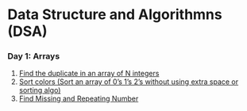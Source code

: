 # Data Structure and Algorithmns (DSA)
### Day 1: Arrays
1. [Find the duplicate in an array of N integers](https://github.com/Rani-dha/DSA/tree/master/1%20Arrays/Day%201/1%20Find%20the%20Duplicate%20number)
2. [Sort colors (Sort an array of 0’s 1’s 2’s without using extra space or sorting algo)](https://github.com/Rani-dha/DSA/tree/master/1%20Arrays/Day%201/2%20Sort%20colors)
3. [Find Missing and Repeating Number]()
